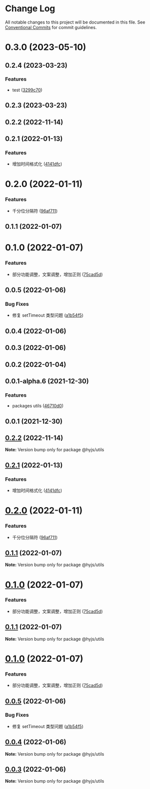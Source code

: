 # Change Log

All notable changes to this project will be documented in this file.
See [Conventional Commits](https://conventionalcommits.org) for commit guidelines.

# 0.3.0 (2023-05-10)

## 0.2.4 (2023-03-23)

### Features

- test ([3299c70](https://github.com/heiyehk/hyjs/commit/3299c700efd15e071fc2cb205a406afbbc717044))

## 0.2.3 (2023-03-23)

## 0.2.2 (2022-11-14)

## 0.2.1 (2022-01-13)

### Features

- 增加时间格式化 ([4141dfc](https://github.com/heiyehk/hyjs/commit/4141dfc18a474ac1377527312111f89d29d14115))

# 0.2.0 (2022-01-11)

### Features

- 千分位分隔符 ([96af711](https://github.com/heiyehk/hyjs/commit/96af7114344428b53013a023c4c8309b4ab805a9))

## 0.1.1 (2022-01-07)

# 0.1.0 (2022-01-07)

### Features

- 部分功能调整，文案调整，增加正则 ([75cad5d](https://github.com/heiyehk/hyjs/commit/75cad5d9f8964068139a7db6ca8f7c1b61b5163d))

## 0.0.5 (2022-01-06)

### Bug Fixes

- 修复 setTimeout 类型问题 ([a1b54f5](https://github.com/heiyehk/hyjs/commit/a1b54f570ac5b1bf370f4feeaf57a142aee8685e))

## 0.0.4 (2022-01-06)

## 0.0.3 (2022-01-06)

## 0.0.2 (2022-01-04)

## 0.0.1-alpha.6 (2021-12-30)

### Features

- packages utils ([46710d0](https://github.com/heiyehk/hyjs/commit/46710d0ca76c55b4432233a0e676fdab4eb56d66))

## 0.0.1 (2021-12-30)

## [0.2.2](https://github.com/heiyehk/hyjs/compare/v0.2.1...v0.2.2) (2022-11-14)

**Note:** Version bump only for package @hyjs/utils

## [0.2.1](https://github.com/heiyehk/hyjs/compare/v0.2.0...v0.2.1) (2022-01-13)

### Features

- 增加时间格式化 ([4141dfc](https://github.com/heiyehk/hyjs/commit/4141dfc18a474ac1377527312111f89d29d14115))

# [0.2.0](https://github.com/heiyehk/hyjs/compare/v0.1.1...v0.2.0) (2022-01-11)

### Features

- 千分位分隔符 ([96af711](https://github.com/heiyehk/hyjs/commit/96af7114344428b53013a023c4c8309b4ab805a9))

## [0.1.1](https://github.com/heiyehk/hyjs/compare/v0.1.0...v0.1.1) (2022-01-07)

**Note:** Version bump only for package @hyjs/utils

# [0.1.0](https://github.com/heiyehk/hyjs/compare/v0.0.5...v0.1.0) (2022-01-07)

### Features

- 部分功能调整，文案调整，增加正则 ([75cad5d](https://github.com/heiyehk/hyjs/commit/75cad5d9f8964068139a7db6ca8f7c1b61b5163d))

## [0.1.1](https://github.com/heiyehk/hyjs/compare/v0.1.0...v0.1.1) (2022-01-07)

**Note:** Version bump only for package @hyjs/utils

# [0.1.0](https://github.com/heiyehk/hyjs/compare/v0.0.5...v0.1.0) (2022-01-07)

### Features

- 部分功能调整，文案调整，增加正则 ([75cad5d](https://github.com/heiyehk/hyjs/commit/75cad5d9f8964068139a7db6ca8f7c1b61b5163d))

## [0.0.5](https://github.com/heiyehk/hyjs/compare/v0.0.4...v0.0.5) (2022-01-06)

### Bug Fixes

- 修复 setTimeout 类型问题 ([a1b54f5](https://github.com/heiyehk/hyjs/commit/a1b54f570ac5b1bf370f4feeaf57a142aee8685e))

## [0.0.4](https://github.com/heiyehk/hyjs/compare/v0.0.3...v0.0.4) (2022-01-06)

**Note:** Version bump only for package @hyjs/utils

## [0.0.3](https://github.com/heiyehk/hyjs/compare/v0.0.2...v0.0.3) (2022-01-06)

**Note:** Version bump only for package @hyjs/utils
